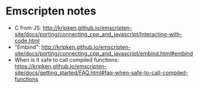 # Emscripten notes

* C from JS: http://kripken.github.io/emscripten-site/docs/porting/connecting_cpp_and_javascript/Interacting-with-code.html
* "Embind": http://kripken.github.io/emscripten-site/docs/porting/connecting_cpp_and_javascript/embind.html#embind
* When is it safe to call compiled functions: https://kripken.github.io/emscripten-site/docs/getting_started/FAQ.html#faq-when-safe-to-call-compiled-functions
